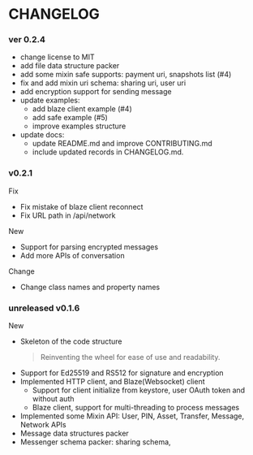 # CHANGELOG

### ver 0.2.4

- change license to MIT
- add file data structure packer
- add some mixin safe supports: payment uri, snapshots list (#4)
- fix and add mixin uri schema: sharing uri, user uri
- add encryption support for sending message
- update examples:
  - add blaze client example (#4)
  - add safe example (#5)
  - improve examples structure
- update docs:
  - update README.md and improve CONTRIBUTING.md
  - include updated records in CHANGELOG.md.


### v0.2.1

Fix

- Fix mistake of blaze client reconnect
- Fix URL path in /api/network

New

- Support for parsing encrypted messages
- Add more APIs of conversation

Change

- Change class names and property names

### unreleased v0.1.6

New

- Skeleton of the code structure
  > Reinventing the wheel for ease of use and readability.
- Support for Ed25519 and RS512 for signature and encryption
- Implemented HTTP client, and Blaze(Websocket) client
  - Support for client initialize from keystore, user OAuth token and without auth
  - Blaze client, support for multi-threading to process messages
- Implemented some Mixin API: User, PIN, Asset, Transfer, Message, Network APIs
- Message data structures packer
- Messenger schema packer: sharing schema,
